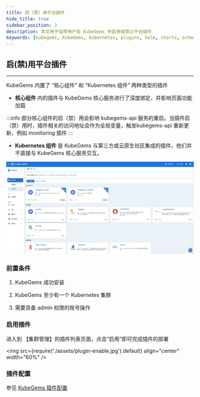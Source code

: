 ```yaml
---
title: 启（禁）用平台插件
hide_title: true
sidebar_position: 3
description: 本文用于指导用户在 KubeGems 中启用或禁止平台插件
keywords: [kubegems, KubeGems, kubernetes, plugins, helm, charts, schema]
---
```


## 启(禁)用平台插件

---

KubeGems 内置了 “核心组件” 和 “Kubernetes 组件” 两种类型的插件

- **核心组件** 内的插件与 KubeGems 核心服务进行了深度绑定，并影响页面功能加载

:::info
部分核心组件的启（禁）用会影响 kubegems-api 服务的重启。当插件启（禁）用时，插件相关的访问地址会作为全局变量，触发kubegems-api 重新更新，例如 monitoring 插件
:::
- **Kubernetes 组件** 是 KubeGems 与第三方或云原生社区集成的插件，他们并不直接与 KubeGems 核心服务交互。

![](./assets/pluginlist.jpg)


### 前置条件

1. KubeGems 成功安装

2. KubeGems 至少有一个 Kubernetes 集群

3. 需要具备 admin 权限的账号操作

### 启用插件


进入到 【集群管理】的插件列表页面，点击“启用”即可完成插件的部署

  <img
  src={require('./assets/plugin-enable.jpg').default}
  align="center"
  width="60%"
/>

### 插件配置

参见 [KubeGems 插件配置](../../installation/more-install-guides/plugins-config)